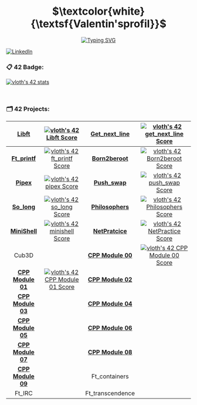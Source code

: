 <h1 align="center">$\textcolor{white}{\textsf{Valentin'sprofil}}$ </h1>

<p align="center"><a href="https://git.io/typing-svg"><img src="https://readme-typing-svg.demolab.com?font=Fira+Code&weight=700&duration=5&pause=1700&color=74F724&center=true&width=435&lines=42+Student+%F0%9F%A7%91%E2%80%8D%F0%9F%8E%93;Junior+Full-Stack+Developer+%F0%9F%92%BB;Biggest+Star+Wars+Fan+%F0%9F%AA%90;Passionate+About+Video+Games+%F0%9F%8E%AE" alt="Typing SVG" /></a></p>

[![LinkedIn](https://img.shields.io/badge/LinkedIn-0077B5?style=for-the-badge&logo=linkedin&logoColor=white)](https://www.linkedin.com/in/loth-valentin-50378a231/)

<h3>📋 42 Badge:</h3>
<p><a href="https://github.com/JaeSeoKim/badge42"><img src="https://badge42.vercel.app/api/v2/clgqf682t003508lb85645y40/stats?cursusId=21&coalitionId=47" alt="vloth's 42 stats" /></a></p>
</br>
<h3>🗂 42 Projects:</h3>

| **[Libft](https://github.com/El-cmd/libft)** |[![vloth's 42 Libft Score](https://badge42.vercel.app/api/v2/clgqf682t003508lb85645y40/project/2180153)](https://github.com/JaeSeoKim/badge42)| **[Get_next_line](https://github.com/El-cmd/get_next_line)** | <a href="https://github.com/JaeSeoKim/badge42"><img src="https://badge42.vercel.app/api/v2/clgqf682t003508lb85645y40/project/2208989" alt="vloth's 42 get_next_line Score" /></a>
| :------------: | :------------: | :------------: | :------------: |
| **[Ft_printf](https://github.com/El-cmd/ft_printf)** |<a href="https://github.com/JaeSeoKim/badge42"><img src="https://badge42.vercel.app/api/v2/clgqf682t003508lb85645y40/project/2357265" alt="vloth's 42 ft_printf Score" /></a> | **[Born2beroot]()** |<a href="https://github.com/JaeSeoKim/badge42"><img src="https://badge42.vercel.app/api/v2/clgqf682t003508lb85645y40/project/2292985" alt="vloth's 42 Born2beroot Score" /></a> | 
| **[Pipex](https://github.com/El-cmd/Pipex)** |<a href="https://github.com/JaeSeoKim/badge42"><img src="https://badge42.vercel.app/api/v2/clgqf682t003508lb85645y40/project/2402054" alt="vloth's 42 pipex Score" /></a> | **[Push_swap](https://github.com/El-cmd/Push_Swap-2.0)** |<a href="https://github.com/JaeSeoKim/badge42"><img src="https://badge42.vercel.app/api/v2/clgqf682t003508lb85645y40/project/2444994" alt="vloth's 42 push_swap Score" /></a>
| **[So_long](https://github.com/El-cmd/So_long)** |<a href="https://github.com/JaeSeoKim/badge42"><img src="https://badge42.vercel.app/api/v2/clgqf682t003508lb85645y40/project/2426054" alt="vloth's 42 so_long Score" /></a> | **[Philosophers](https://github.com/El-cmd/Philosopher)** |<a href="https://github.com/JaeSeoKim/badge42"><img src="https://badge42.vercel.app/api/v2/clgqf682t003508lb85645y40/project/2679629" alt="vloth's 42 Philosophers Score" /></a>
| **[MiniShell](https://github.com/El-cmd/My_MiniShell)** |<a href="https://github.com/JaeSeoKim/badge42"><img src="https://badge42.vercel.app/api/v2/clgqf682t003508lb85645y40/project/2908495" alt="vloth's 42 minishell Score" /></a> | **[NetPratcice]()** |<a href="https://github.com/JaeSeoKim/badge42"><img src="https://badge42.vercel.app/api/v2/clgqf682t003508lb85645y40/project/2923008" alt="vloth's 42 NetPractice Score" /></a>
| Cub3D | | **[CPP Module 00](https://github.com/El-cmd/PiscineCPP)** |<a href="https://github.com/JaeSeoKim/badge42"><img src="https://badge42.vercel.app/api/v2/clgqf682t003508lb85645y40/project/2929926" alt="vloth's 42 CPP Module 00 Score" /></a>
| **[CPP Module 01](https://github.com/El-cmd/PiscineCPP)** |<a href="https://github.com/JaeSeoKim/badge42"><img src="https://badge42.vercel.app/api/v2/clgqf682t003508lb85645y40/project/3043188" alt="vloth's 42 CPP Module 01 Score" /></a> | **[CPP Module 02](https://github.com/El-cmd/PiscineCPP)** |
| **[CPP Module 03](https://github.com/El-cmd/PiscineCPP)** | | **[CPP Module 04](https://github.com/El-cmd/PiscineCPP)** |
| **[CPP Module 05](https://github.com/El-cmd/PiscineCPP)** | | **[CPP Module 06](https://github.com/El-cmd/PiscineCPP)** |
| **[CPP Module 07](https://github.com/El-cmd/PiscineCPP)** | | **[CPP Module 08](https://github.com/El-cmd/PiscineCPP)** |
| **[CPP Module 09](https://github.com/El-cmd/PiscineCPP)** | | Ft_containers |
| Ft_IRC | | Ft_transcendence |
